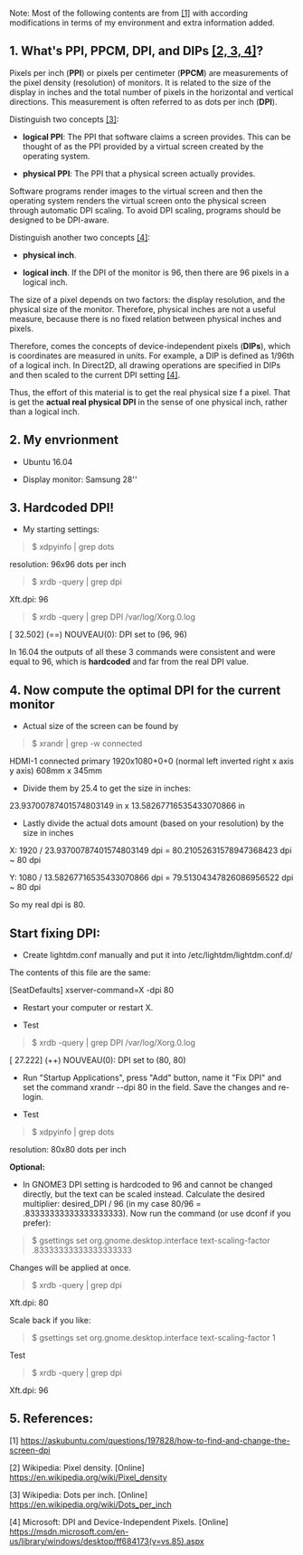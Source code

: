 
Note: Most of the following contents are from [[1]](https://askubuntu.com/questions/197828/how-to-find-and-change-the-screen-dpi)
with according modifications in terms of my environment and extra information added.

## 1. What's PPI, PPCM, DPI, and DIPs [[2, 3, 4]](https://en.wikipedia.org/wiki/Pixel_density)?

Pixels per inch (**PPI**) or pixels per centimeter (**PPCM**) are measurements of the pixel density (resolution) of monitors. 
It is related to the size of the display in inches and the total number of pixels in the horizontal and vertical directions. 
This measurement is often referred to as dots per inch (**DPI**). 

Distinguish two concepts [[3]](https://en.wikipedia.org/wiki/Dots_per_inch):

* **logical PPI**: The PPI that software claims a screen provides. 
This can be thought of as the PPI provided by a virtual screen created by the operating system.

* **physical PPI**: The PPI that a physical screen actually provides.

Software programs render images to the virtual screen and then the operating system renders the 
virtual screen onto the physical screen through automatic DPI scaling. 
To avoid DPI scaling, programs should be designed to be DPI-aware.

Distinguish another two concepts [[4]](https://msdn.microsoft.com/en-us/library/windows/desktop/ff684173(v=vs.85).aspx): 

* **physical inch**.

* **logical inch**. If the DPI of the monitor is 96, then there are 96 pixels in a logical inch.

The size of a pixel depends on two factors: the display resolution, and the physical size of the monitor. 
Therefore, physical inches are not a useful measure, because there is no fixed relation between physical inches and pixels. 

Therefore, comes the concepts of device-independent pixels (**DIPs**), which is coordinates are measured in units. 
For example, a DIP is defined as 1/96th of a logical inch. 
In Direct2D, all drawing operations are specified in DIPs and then scaled to the current DPI setting
[[4]](https://msdn.microsoft.com/en-us/library/windows/desktop/ff684173(v=vs.85).aspx).

Thus, the effort of this material is to get the real physical size f a pixel. That is get the **actual real physical DPI** 
in the sense of one physical inch, rather than a logical inch.

## 2. My envrionment

* Ubuntu 16.04

* Display monitor: Samsung 28''


## 3. Hardcoded DPI!

* My starting settings:

> $ xdpyinfo | grep dots

resolution:    96x96 dots per inch

> $ xrdb -query | grep dpi

Xft.dpi:	96

> $ xrdb -query | grep DPI /var/log/Xorg.0.log 

[    32.502] (==) NOUVEAU(0): DPI set to (96, 96)

In 16.04 the outputs of all these 3 commands were consistent and were equal to 96, 
which is **hardcoded** and far from the real DPI value.


## 4. Now compute the optimal DPI for the current monitor

* Actual size of the screen can be found by

> $ xrandr | grep -w connected

HDMI-1 connected primary 1920x1080+0+0 (normal left inverted right x axis y axis) 608mm x 345mm

* Divide them by 25.4 to get the size in inches:

23.93700787401574803149 in x 13.58267716535433070866 in

* Lastly divide the actual dots amount (based on your resolution) by the size in inches

X: 1920 / 23.93700787401574803149 dpi = 80.21052631578947368423 dpi ~ 80 dpi

Y: 1080 / 13.58267716535433070866 dpi = 79.51304347826086956522 dpi ~ 80 dpi

So my real dpi is 80.


## Start fixing DPI:

* Create lightdm.conf manually and put it into /etc/lightdm/lightdm.conf.d/ 

The contents of this file are the same:

[SeatDefaults]
xserver-command=X -dpi 80

* Restart your computer or restart X. 

* Test

> $ xrdb -query | grep DPI /var/log/Xorg.0.log

[    27.222] (++) NOUVEAU(0): DPI set to (80, 80)

* Run "Startup Applications", press "Add" button, name it "Fix DPI" and set the command xrandr --dpi 80 in the field. 
Save the changes and re-login. 

* Test

> $ xdpyinfo | grep dots

resolution:    80x80 dots per inch

**Optional:**

* In GNOME3 DPI setting is hardcoded to 96 and cannot be changed directly, but the text can be scaled instead. 
Calculate the desired multiplier: desired_DPI / 96 (in my case 80/96 = .83333333333333333333). Now run the command (or use dconf if you prefer):

> $ gsettings set org.gnome.desktop.interface text-scaling-factor .83333333333333333333

Changes will be applied at once. 

> $ xrdb -query | grep dpi 

Xft.dpi:	80

Scale back if you like:

> $ gsettings set org.gnome.desktop.interface text-scaling-factor 1

Test 

> $ xrdb -query | grep dpi 

Xft.dpi:	96



## 5. References:
[1] https://askubuntu.com/questions/197828/how-to-find-and-change-the-screen-dpi

[2] Wikipedia: Pixel density. [Online] https://en.wikipedia.org/wiki/Pixel_density

[3] Wikipedia: Dots per inch. [Online] https://en.wikipedia.org/wiki/Dots_per_inch

[4] Microsoft: DPI and Device-Independent Pixels. [Online] https://msdn.microsoft.com/en-us/library/windows/desktop/ff684173(v=vs.85).aspx
